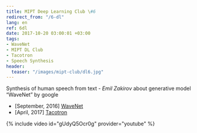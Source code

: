 ```yaml
---
title: MIPT Deep Learning Club \#6
redirect_from: "/6-dl"
lang: en
ref: 6dl
date: 2017-10-20 03:00:01 +03:00
tags:
- WaveNet
- MIPT DL Club
- Tacotron
- Speech Synthesis
header:
  teaser: "/images/mipt-club/dl6.jpg"
---
```


Synthesis of human speech from text - _Emil Zakirov_ about generative model “WaveNet” by google

- [September, 2016] [WaveNet](https://deepmind.com/blog/wavenet-generative-model-raw-audio/)
- [April, 2017] [Tacotron](https://arxiv.org/pdf/1703.10135.pdf)

{% include video id="gUdyQ5Ocr0g" provider="youtube" %}
